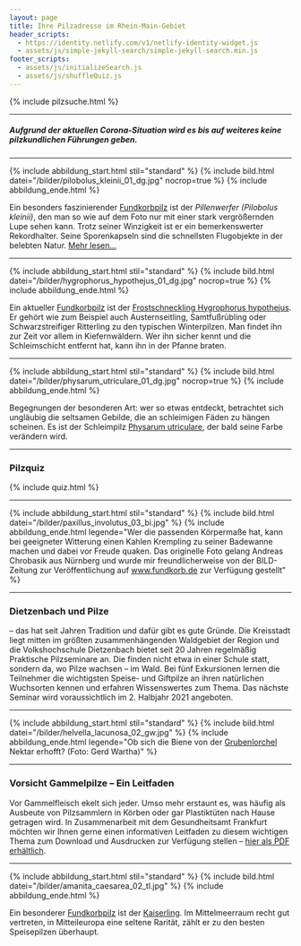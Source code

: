 ```yaml
---
layout: page
title: Ihre Pilzadresse im Rhein-Main-Gebiet
header_scripts:
  - https://identity.netlify.com/v1/netlify-identity-widget.js
  - assets/js/simple-jekyll-search/simple-jekyll-search.min.js
footer_scripts:
  - assets/js/initializeSearch.js
  - assets/js/shuffleQuiz.js
---
```

{% include pilzsuche.html %}

- - -

##### Aufgrund der aktuellen Corona-Situation wird es bis auf weiteres keine pilzkundlichen Führungen geben.

- - -

{% include abbildung_start.html stil="standard" %}
{% include bild.html datei="/bilder/pilobolus_kleinii_01_dg.jpg" nocrop=true %}
{% include abbildung_ende.html %}

Ein besonders faszinierender [Fundkorbpilz](AA "Glossar") ist der *Pillenwerfer (Pilobolus kleinii)*, den man so wie auf dem Foto nur mit einer stark vergrößernden Lupe sehen kann. Trotz seiner Winzigkeit ist er ein bemerkenswerter Rekordhalter. Seine Sporenkapseln sind die schnellsten Flugobjekte in der belebten Natur. [Mehr lesen...](/pilze/pilobolus-kleinii-pillenwerfer)

- - -

{% include abbildung_start.html stil="standard" %}
{% include bild.html datei="/bilder/hygrophorus_hypothejus_01_dg.jpg" nocrop=true %}
{% include abbildung_ende.html %}

Ein aktueller [Fundkorbpilz](AA "Glossar-") ist der [](/pilze/lepista-nuda-violetter-rötelritterling)[Frostschneckling Hygrophorus hypothejus](/pilze/hygrophorus-hypothejus-frostschneckling). Er gehört wie zum Beispiel auch Austernseitling, Samtfußrübling oder Schwarzstreifiger Ritterling zu den typischen Winterpilzen. Man findet ihn zur Zeit vor allem in Kiefernwäldern. Wer ihn sicher kennt und die Schleimschicht entfernt hat, kann ihn in der Pfanne braten. 

- - -

{% include abbildung_start.html stil="standard" %}
{% include bild.html datei="/bilder/physarum_utriculare_01_dg.jpg" nocrop=true %}
{% include abbildung_ende.html %}

Begegnungen der besonderen Art: wer so etwas entdeckt, betrachtet sich ungläubig die seltsamen Gebilde, die an schleimigen Fäden zu hängen scheinen. Es ist der Schleimpilz [Physarum utriculare](/pilze/physarum-utriculare-fadenfruchtschleimpilz), der bald seine Farbe verändern wird.

- - -

### Pilzquiz

{% include quiz.html %}

- - -

{% include abbildung_start.html stil="standard" %}
{% include bild.html datei="/bilder/paxillus_involutus_03_bi.jpg" %}
{% include abbildung_ende.html legende="Wer die passenden Körpermaße hat, kann bei geeigneter Witterung einen Kahlen Krempling zu seiner Badewanne machen und dabei vor Freude quaken. Das originelle Foto gelang Andreas Chrobasik aus Nürnberg und wurde mir freundlicherweise von der BILD-Zeitung zur Veröffentlichung auf www.fundkorb.de zur Verfügung gestellt" %}

- - -

### Dietzenbach und Pilze

– das hat seit Jahren Tradition und dafür gibt es gute Gründe. Die Kreisstadt liegt mitten im größten zusammenhängenden Waldgebiet der Region und die Volkshochschule Dietzenbach bietet seit 20 Jahren regelmäßig Praktische Pilzseminare an. Die finden nicht etwa in einer Schule statt, sondern da, wo Pilze wachsen – im Wald. Bei fünf Exkursionen lernen die Teilnehmer die wichtigsten Speise- und Giftpilze an ihren natürlichen Wuchsorten kennen und erfahren Wissenswertes zum Thema. Das nächste Seminar wird voraussichtlich im 2. Halbjahr 2021 angeboten.

- - -

{% include abbildung_start.html stil="standard" %}
{% include bild.html datei="/bilder/helvella_lacunosa_02_gw.jpg" %}
{% include abbildung_ende.html legende="Ob sich die Biene von der <a href='/pilze/helvella-lacunosa-grubenlorchel'>Grubenlorchel</a> Nektar erhofft?  (Foto: Gerd Wartha)" %}

- - -

### Vorsicht Gammelpilze – Ein Leitfaden

Vor Gammelfleisch ekelt sich jeder. Umso mehr erstaunt es, was häufig als Ausbeute von Pilzsammlern in Körben oder gar Plastiktüten nach Hause getragen wird. In Zusammenarbeit mit dem Gesundheitsamt Frankfurt möchten wir Ihnen gerne einen informativen Leitfaden zu diesem wichtigen Thema zum Download und Ausdrucken zur Verfügung stellen – [hier als PDF erhältlich](/assets/docs/Fundkorb.de-Gammelpilze.pdf).

- - -

{% include abbildung_start.html stil="standard" %}
{% include bild.html datei="/bilder/amanita_caesarea_02_tl.jpg" %}
{% include abbildung_ende.html %}

Ein besonderer [Fundkorbpilz](AA "Glossar-") ist der [Kaiserling](/pilze/amanita-caesarea-kaiserling). Im Mittelmeerraum recht gut vertreten, in Mitteileuropa eine seltene Rarität, zählt er zu den besten Speisepilzen überhaupt.